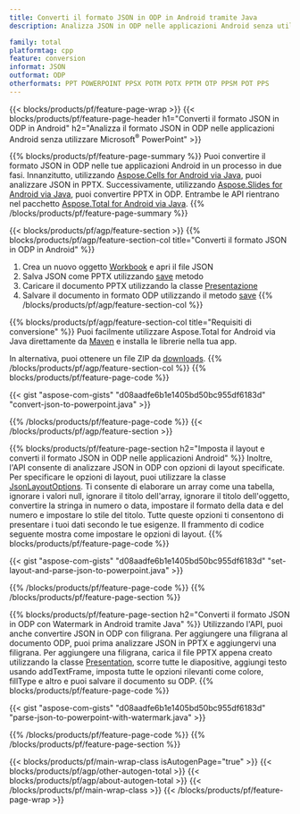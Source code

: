 ```yaml
---
title: Converti il formato JSON in ODP in Android tramite Java
description: Analizza JSON in ODP nelle applicazioni Android senza utilizzare Microsoft PowerPoint

family: total
platformtag: cpp
feature: conversion
informat: JSON
outformat: ODP
otherformats: PPT POWERPOINT PPSX POTM POTX PPTM OTP PPSM POT PPS
---
```

{{< blocks/products/pf/feature-page-wrap >}}
{{< blocks/products/pf/feature-page-header h1="Converti il formato JSON in ODP in Android" h2="Analizza il formato JSON in ODP nelle applicazioni Android senza utilizzare Microsoft<sup>&reg;</sup> PowerPoint" >}}

{{% blocks/products/pf/feature-page-summary %}}
Puoi convertire il formato JSON in ODP nelle tue applicazioni Android in un processo in due fasi. Innanzitutto, utilizzando [Aspose.Cells for Android via Java](https://products.aspose.com/cells/android-java/), puoi analizzare JSON in PPTX. Successivamente, utilizzando [Aspose.Slides for Android via Java](https://products.aspose.com/slides/android-java/), puoi convertire PPTX in ODP. Entrambe le API rientrano nel pacchetto [Aspose.Total for Android via Java](https://products.aspose.com/total/android-java/). 
{{% /blocks/products/pf/feature-page-summary  %}}

{{< blocks/products/pf/agp/feature-section >}}
{{% blocks/products/pf/agp/feature-section-col title="Converti il formato JSON in ODP in Android" %}}
1. Crea un nuovo oggetto [Workbook](https://reference.aspose.com/cells/java/com.aspose.cells/Workbook) e apri il file JSON
2. Salva JSON come PPTX utilizzando [save](https://reference.aspose.com/cells/java/com.aspose.cells/workbook#save(java.lang.String,%20com.aspose.cells.SaveOptions) ) metodo
3. Caricare il documento PPTX utilizzando la classe [Presentazione](https://reference.aspose.com/slides/java/com.aspose.slides/Presentation)
4. Salvare il documento in formato ODP utilizzando il metodo [save](https://reference.aspose.com/slides/java/com.aspose.slides/Presentation#save-java.lang.String-int-)
{{% /blocks/products/pf/agp/feature-section-col %}}

{{% blocks/products/pf/agp/feature-section-col title="Requisiti di conversione" %}}
Puoi facilmente utilizzare Aspose.Total for Android via Java direttamente da [Maven](https://releases.aspose.com/total/java/) e installa le librerie nella tua app.

In alternativa, puoi ottenere un file ZIP da [downloads](https://releases.aspose.com/total/androidjava).
{{% /blocks/products/pf/agp/feature-section-col %}}
{{% blocks/products/pf/feature-page-code %}}

{{< gist "aspose-com-gists" "d08aadfe6b1e1405bd50bc955df6183d" "convert-json-to-powerpoint.java" >}}



{{% /blocks/products/pf/feature-page-code %}}
{{< /blocks/products/pf/agp/feature-section >}}

{{% blocks/products/pf/feature-page-section  h2="Imposta il layout e converti il formato JSON in ODP nelle applicazioni Android" %}}
Inoltre, l'API consente di analizzare JSON in ODP con opzioni di layout specificate. Per specificare le opzioni di layout, puoi utilizzare la classe [JsonLayoutOptions](https://reference.aspose.com/cells/java/com.aspose.cells/jsonlayotoptions). Ti consente di elaborare un array come una tabella, ignorare i valori null, ignorare il titolo dell'array, ignorare il titolo dell'oggetto, convertire la stringa in numero o data, impostare il formato della data e del numero e impostare lo stile del titolo. Tutte queste opzioni ti consentono di presentare i tuoi dati secondo le tue esigenze. Il frammento di codice seguente mostra come impostare le opzioni di layout.
{{% blocks/products/pf/feature-page-code %}}

{{< gist "aspose-com-gists" "d08aadfe6b1e1405bd50bc955df6183d" "set-layout-and-parse-json-to-powerpoint.java" >}}

{{% /blocks/products/pf/feature-page-code  %}}
{{% /blocks/products/pf/feature-page-section %}}

{{% blocks/products/pf/feature-page-section  h2="Converti il formato JSON in ODP con Watermark in Android tramite Java" %}}
Utilizzando l'API, puoi anche convertire JSON in ODP con filigrana. Per aggiungere una filigrana al documento ODP, puoi prima analizzare JSON in PPTX e aggiungervi una filigrana. Per aggiungere una filigrana, carica il file PPTX appena creato utilizzando la classe [Presentation](https://reference.aspose.com/slides/java/com.aspose.slides/Presentation), scorre tutte le diapositive, aggiungi testo usando addTextFrame, imposta tutte le opzioni rilevanti come colore, fillType e altro e puoi salvare il documento su ODP.
{{% blocks/products/pf/feature-page-code %}}

{{< gist "aspose-com-gists" "d08aadfe6b1e1405bd50bc955df6183d" "parse-json-to-powerpoint-with-watermark.java" >}}

{{% /blocks/products/pf/feature-page-code  %}}
{{% /blocks/products/pf/feature-page-section %}}

{{< blocks/products/pf/main-wrap-class isAutogenPage="true" >}}
{{< blocks/products/pf/agp/other-autogen-total >}}
{{< blocks/products/pf/agp/about-autogen-total >}}
{{< /blocks/products/pf/main-wrap-class >}}
{{< /blocks/products/pf/feature-page-wrap >}}